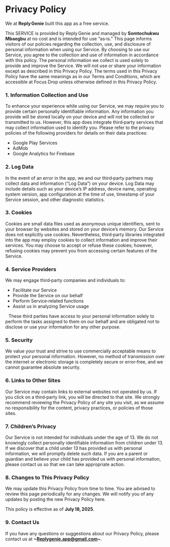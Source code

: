 # **Privacy Policy**

We at **Reply Genie** built this app as a free service.

This SERVICE is provided by Reply Genie and managed by **Somtochukwu Mbaegbu** at no cost and is intended for use “as‑is.”
This page informs visitors of our policies regarding the collection, use, and disclosure of personal information when using our Service.
By choosing to use our Service, you agree to the collection and use of information in accordance with this policy. The personal information we collect is used solely to provide and improve the Service. We will not use or share your information except as described in this Privacy Policy.
The terms used in this Privacy Policy have the same meanings as in our Terms and Conditions, which are accessible at Focus Drop unless otherwise defined in this Privacy Policy.

### 1. Information Collection and Use

To enhance your experience while using our Service, we may require you to provide certain personally identifiable information. Any information you provide will be stored locally on your device and will not be collected or transmitted to us.
However, this app does integrate third‑party services that may collect information used to identify you. Please refer to the privacy policies of the following providers for details on their data practices:

- Google Play Services
- AdMob
- Google Analytics for Firebase

### 2. Log Data

In the event of an error in the app, we and our third‑party partners may collect data and information (“Log Data”) on your device. Log Data may include details such as your device’s IP address, device name, operating system version, app configuration at the time of use, timestamp of your Service session, and other diagnostic statistics.

### 3. Cookies

Cookies are small data files used as anonymous unique identifiers, sent to your browser by websites and stored on your device’s memory.
Our Service does not explicitly use cookies. Nevertheless, third‑party libraries integrated into the app may employ cookies to collect information and improve their services. You may choose to accept or refuse these cookies; however, refusing cookies may prevent you from accessing certain features of the Service.

### 4. Service Providers

We may engage third‑party companies and individuals to:

- Facilitate our Service
- Provide the Service on our behalf
- Perform Service‑related functions
- Assist us in analyzing Service usage

⠀These third parties have access to your personal information solely to perform the tasks assigned to them on our behalf and are obligated not to disclose or use your information for any other purpose.

### 5. Security

We value your trust and strive to use commercially acceptable means to protect your personal information. However, no method of transmission over the internet or electronic storage is completely secure or error‑free, and we cannot guarantee absolute security.

### 6. Links to Other Sites

Our Service may contain links to external websites not operated by us. If you click on a third‑party link, you will be directed to that site. We strongly recommend reviewing the Privacy Policy of any site you visit, as we assume no responsibility for the content, privacy practices, or policies of those sites.

### 7. Children’s Privacy

Our Service is not intended for individuals under the age of 13. We do not knowingly collect personally identifiable information from children under 13. If we discover that a child under 13 has provided us with personal information, we will promptly delete such data. If you are a parent or guardian and believe your child has provided us with personal information, please contact us so that we can take appropriate action.

### 8. Changes to This Privacy Policy

We may update this Privacy Policy from time to time. You are advised to review this page periodically for any changes. We will notify you of any updates by posting the new Privacy Policy here.

This policy is effective as of **July 18, 2025**.

### 9. Contact Us

If you have any questions or suggestions about our Privacy Policy, please contact us at **~[Replygenie.app@gmail.com](mailto:Replygenie.app@gmail.com)~**.
